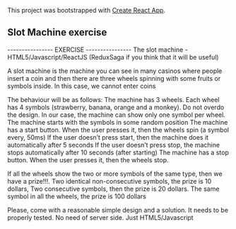 This project was bootstrapped with [Create React App](https://github.com/facebook/create-react-app).

## Slot Machine exercise

---------------- EXERCISE ----------------
The slot machine - HTML5/Javascript/ReactJS (ReduxSaga if you think that it will be useful)
 
A slot machine is the machine you can see in many casinos where people insert a coin and then there are three wheels spinning with some fruits or symbols inside. In this case, we cannot enter coins 
 
The behaviour will be as follows:
The machine has 3 wheels. Each wheel has 4 symbols (strawberry, banana, orange and a monkey). Do not overdo the design. In our case, the machine can show only one symbol per wheel. 
The machine starts with the symbols in some random position
The machine has a start button. When the user presses it, then the wheels spin (a symbol every, 50ms)
If the user doesn’t press start, then the machine does it automatically after 5 seconds
If the user doesn’t press stop, the machine stops automatically after 10 seconds (after starting)
The machine has a stop button. When the user presses it, then the wheels stop. 

If all the wheels show the two or more symbols of the same type, then we have a prize!!!. Two identical non-consecutive symbols, the prize is 10 dollars, Two consecutive symbols, then the prize is 20 dollars. The same symbol in all the wheels, the prize is 100 dollars
 
Please, come with a reasonable simple design and a solution. It needs to be properly tested. No need of server side. Just HTML5/Javascript
